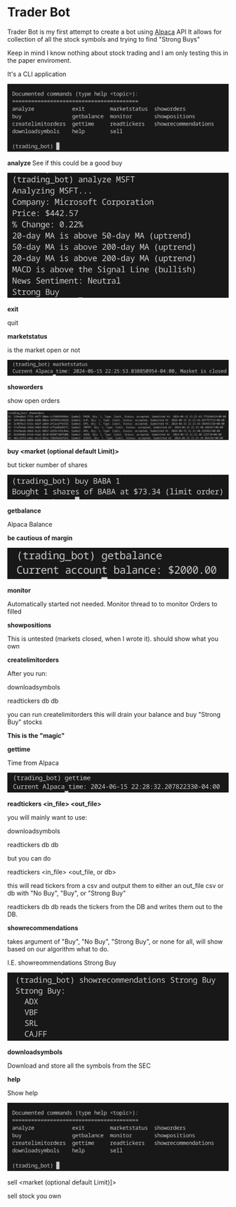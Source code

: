 # Trader Bot



Trader Bot is my first attempt to create a bot using [Alpaca](https://alpaca.markets) API It allows for collection of all the stock symbols and trying to find "Strong Buys"



Keep in mind I know nothing about stock trading and I am only testing this in the paper enviroment.



It's a CLI application

![](https://github.com/john8675309/bot_trader/blob/main/help.png?raw=true)



**analyze <ticker>**
See if this could be a good buy

![](https://github.com/john8675309/bot_trader/blob/main/analyze.png?raw=true)



**exit**

quit



**marketstatus**

is the market open or not

![](https://github.com/john8675309/bot_trader/blob/main/marketstatus.png?raw=true)



**showorders**

show open orders

![](https://github.com/john8675309/bot_trader/blob/main/showorders.png?raw=true)



**buy <ticker> <shares> <market (optional default Limit)>**

but ticker number of shares

![](https://github.com/john8675309/bot_trader/blob/main/buy.png?raw=true)



**getbalance**

Alpaca Balance

**be cautious of margin**

![](https://github.com/john8675309/bot_trader/blob/main/balance.png?raw=true)



**monitor**

Automatically started not needed. Monitor thread to to monitor Orders to filled



**showpositions**

This is untested (markets closed, when I wrote it). should show what you own



**createlimitorders**

After you run:

downloadsymbols

readtickers db db

you can run createlimitorders this will drain your balance and buy "Strong Buy" stocks

**This is the "magic"**



**gettime**

Time from Alpaca

![](https://github.com/john8675309/bot_trader/blob/main/gettime.png?raw=true)



**readtickers <in_file> <out_file>**

you will mainly want to use:

downloadsymbols

readtickers db db

but you can do

readtickers <in_file> <out_file, or db>

this will read tickers from a csv and output them to either an out_file csv or db with "No Buy", "Buy", or "Strong Buy"

readtickers db db reads the tickers from the DB and writes them out to the DB.



**showrecommendations <type>**

takes argument of "Buy", "No Buy", "Strong Buy", or none for all, will show based on our algorithm what to do.

I.E. showreommendations Strong Buy

![](https://github.com/john8675309/bot_trader/blob/main/showrecommendations.png?raw=true)



**downloadsymbols**

Download and store all the symbols from the SEC



**help**

Show help

![](https://github.com/john8675309/bot_trader/blob/main/help.png?raw=true)



sell <ticker> <quantity> <market (optional default Limit)]>

sell stock you own

















